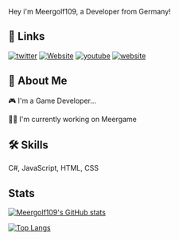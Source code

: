 
Hey i'm Meergolf109, a Developer from Germany!

## 🔗 Links
[![twitter](https://img.shields.io/badge/twitter-1D9BF0?style=for-the-badge&logo=twitter&logoColor=white)](https://twitter.com/meergolf109)
[![Website](https://img.shields.io/badge/discord-454FBF?style=for-the-badge&logo=discord&logoColor=white)](https://discord.gg/zmynMUs)
[![youtube](https://img.shields.io/badge/youtube-ff0000?style=for-the-badge&logo=youtube&logoColor=white)](https://www.youtube.com/channel/UCkI5Cp7s4kkpPlUN0TlS0ZA)
[![website](https://img.shields.io/badge/Website-000000?style=for-the-badge&logo=ko-fi&logoColor=white)](http://meergolf.ml)



## 🚀 About Me
🎮 I'm a Game Developer... 

👩‍💻 I'm currently working on Meergame

## 🛠 Skills
C#, JavaScript, HTML, CSS


## Stats

[![Meergolf109's GitHub stats](https://github-readme-stats.vercel.app/api?username=Meergolf109&hide=issues&theme=dark)](https://github.com/anuraghazra/github-readme-stats)


[![Top Langs](https://github-readme-stats.vercel.app/api/top-langs/?username=Meergolf109&langs_count=8&theme=dark)](https://github.com/anuraghazra/github-readme-stats)

